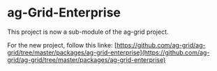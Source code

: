 
ag-Grid-Enterprise
==============

This project is now a sub-module of the ag-grid project.

For the new project, follow this linke:
[https://github.com/ag-grid/ag-grid/tree/master/packages/ag-grid-enterprise](https://github.com/ag-grid/ag-grid/tree/master/packages/ag-grid-enterprise)
